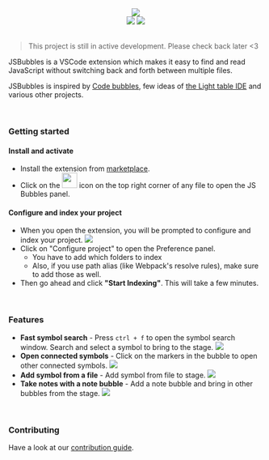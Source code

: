 <div align="center">
<img src="https://raw.githubusercontent.com/Raathigesh/JSBubbles/master/docs/assets/bubbles.png">
<br />
<img src="https://img.shields.io/github/workflow/status/Raathigesh/JSBubbles/Production Build?style=flat-square" />
<img src="https://img.shields.io/visual-studio-marketplace/v/Raathigeshan.js-bubbles?color=green&style=flat-square" />
<br />
</div>

<br/>

> This project is still in active development. Please check back later <3

JSBubbles is a VSCode extension which makes it easy to find and read JavaScript without switching back and forth between multiple files.

JSBubbles is inspired by [Code bubbles](http://www.andrewbragdon.com/codebubbles_site.asp), few ideas of [the Light table IDE](https://www.chris-granger.com/2012/04/12/light-table-a-new-ide-concept/) and various other projects.

<br/>

### Getting started

#### Install and activate

- Install the extension from [marketplace](https://marketplace.visualstudio.com/items?itemName=Raathigeshan.js-bubbles).
- Click on the <img src="https://raw.githubusercontent.com/Raathigesh/JSBubbles/master/docs/assets/Trigger%20icon.png" height="30px"> icon on the top right corner of any file to open the JS Bubbles panel.

#### Configure and index your project

- When you open the extension, you will be prompted to configure and index your project.
  <img src="https://raw.githubusercontent.com/Raathigesh/JSBubbles/master/docs/assets/1-welcome-screen.PNG">
- Click on "Configure project" to open the Preference panel.
  - You have to add which folders to index
  - Also, if you use path alias (like Webpack's resolve rules), make sure to add those as well.
- Then go ahead and click **"Start Indexing"**. This will take a few minutes.

<br/>

### Features

- **Fast symbol search** - Press `ctrl + f` to open the symbol search window. Search and select a symbol to bring to the stage.
  <img src="https://raw.githubusercontent.com/Raathigesh/JSBubbles/master/docs/assets/2-search-symbol.gif">
- **Open connected symbols** - Click on the markers in the bubble to open other connected symbols.
  <img src="https://raw.githubusercontent.com/Raathigesh/JSBubbles/master/docs/assets/3-connected-symbols.gif">
- **Add symbol from a file** - Add symbol from file to stage.
  <img src="https://raw.githubusercontent.com/Raathigesh/JSBubbles/master/docs/assets/4-add-symbol-from-file.gif">
- **Take notes with a note bubble** - Add a note bubble and bring in other bubbles from the stage.
  <img src="https://raw.githubusercontent.com/Raathigesh/JSBubbles/master/docs/assets/5-add-note-bubble.gif">

<br/>

### Contributing

Have a look at our [contribution guide](docs/contributing.md).
